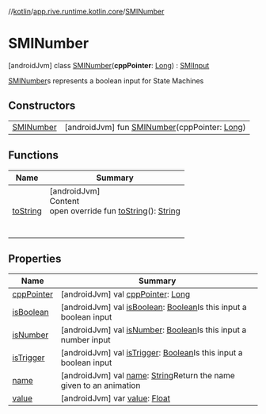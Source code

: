 //[kotlin](../../../index.md)/[app.rive.runtime.kotlin.core](../index.md)/[SMINumber](index.md)



# SMINumber  
 [androidJvm] class [SMINumber](index.md)(**cppPointer**: [Long](https://kotlinlang.org/api/latest/jvm/stdlib/kotlin/-long/index.html)) : [SMIInput](../-s-m-i-input/index.md)

[SMINumber](index.md)s represents a boolean input for State Machines

   


## Constructors  
  
| | |
|---|---|
| <a name="app.rive.runtime.kotlin.core/SMINumber/SMINumber/#kotlin.Long/PointingToDeclaration/"></a>[SMINumber](-s-m-i-number.md)| <a name="app.rive.runtime.kotlin.core/SMINumber/SMINumber/#kotlin.Long/PointingToDeclaration/"></a> [androidJvm] fun [SMINumber](-s-m-i-number.md)(cppPointer: [Long](https://kotlinlang.org/api/latest/jvm/stdlib/kotlin/-long/index.html))   <br>|


## Functions  
  
|  Name |  Summary | 
|---|---|
| <a name="app.rive.runtime.kotlin.core/SMINumber/toString/#/PointingToDeclaration/"></a>[toString](to-string.md)| <a name="app.rive.runtime.kotlin.core/SMINumber/toString/#/PointingToDeclaration/"></a>[androidJvm]  <br>Content  <br>open override fun [toString](to-string.md)(): [String](https://kotlinlang.org/api/latest/jvm/stdlib/kotlin/-string/index.html)  <br><br><br>|


## Properties  
  
|  Name |  Summary | 
|---|---|
| <a name="app.rive.runtime.kotlin.core/SMINumber/cppPointer/#/PointingToDeclaration/"></a>[cppPointer](index.md#%5Bapp.rive.runtime.kotlin.core%2FSMINumber%2FcppPointer%2F%23%2FPointingToDeclaration%2F%5D%2FProperties%2F695009544)| <a name="app.rive.runtime.kotlin.core/SMINumber/cppPointer/#/PointingToDeclaration/"></a> [androidJvm] val [cppPointer](index.md#%5Bapp.rive.runtime.kotlin.core%2FSMINumber%2FcppPointer%2F%23%2FPointingToDeclaration%2F%5D%2FProperties%2F695009544): [Long](https://kotlinlang.org/api/latest/jvm/stdlib/kotlin/-long/index.html)   <br>|
| <a name="app.rive.runtime.kotlin.core/SMINumber/isBoolean/#/PointingToDeclaration/"></a>[isBoolean](index.md#%5Bapp.rive.runtime.kotlin.core%2FSMINumber%2FisBoolean%2F%23%2FPointingToDeclaration%2F%5D%2FProperties%2F695009544)| <a name="app.rive.runtime.kotlin.core/SMINumber/isBoolean/#/PointingToDeclaration/"></a> [androidJvm] val [isBoolean](index.md#%5Bapp.rive.runtime.kotlin.core%2FSMINumber%2FisBoolean%2F%23%2FPointingToDeclaration%2F%5D%2FProperties%2F695009544): [Boolean](https://kotlinlang.org/api/latest/jvm/stdlib/kotlin/-boolean/index.html)Is this input a boolean input   <br>|
| <a name="app.rive.runtime.kotlin.core/SMINumber/isNumber/#/PointingToDeclaration/"></a>[isNumber](index.md#%5Bapp.rive.runtime.kotlin.core%2FSMINumber%2FisNumber%2F%23%2FPointingToDeclaration%2F%5D%2FProperties%2F695009544)| <a name="app.rive.runtime.kotlin.core/SMINumber/isNumber/#/PointingToDeclaration/"></a> [androidJvm] val [isNumber](index.md#%5Bapp.rive.runtime.kotlin.core%2FSMINumber%2FisNumber%2F%23%2FPointingToDeclaration%2F%5D%2FProperties%2F695009544): [Boolean](https://kotlinlang.org/api/latest/jvm/stdlib/kotlin/-boolean/index.html)Is this input a number input   <br>|
| <a name="app.rive.runtime.kotlin.core/SMINumber/isTrigger/#/PointingToDeclaration/"></a>[isTrigger](index.md#%5Bapp.rive.runtime.kotlin.core%2FSMINumber%2FisTrigger%2F%23%2FPointingToDeclaration%2F%5D%2FProperties%2F695009544)| <a name="app.rive.runtime.kotlin.core/SMINumber/isTrigger/#/PointingToDeclaration/"></a> [androidJvm] val [isTrigger](index.md#%5Bapp.rive.runtime.kotlin.core%2FSMINumber%2FisTrigger%2F%23%2FPointingToDeclaration%2F%5D%2FProperties%2F695009544): [Boolean](https://kotlinlang.org/api/latest/jvm/stdlib/kotlin/-boolean/index.html)Is this input a boolean input   <br>|
| <a name="app.rive.runtime.kotlin.core/SMINumber/name/#/PointingToDeclaration/"></a>[name](index.md#%5Bapp.rive.runtime.kotlin.core%2FSMINumber%2Fname%2F%23%2FPointingToDeclaration%2F%5D%2FProperties%2F695009544)| <a name="app.rive.runtime.kotlin.core/SMINumber/name/#/PointingToDeclaration/"></a> [androidJvm] val [name](index.md#%5Bapp.rive.runtime.kotlin.core%2FSMINumber%2Fname%2F%23%2FPointingToDeclaration%2F%5D%2FProperties%2F695009544): [String](https://kotlinlang.org/api/latest/jvm/stdlib/kotlin/-string/index.html)Return the name given to an animation   <br>|
| <a name="app.rive.runtime.kotlin.core/SMINumber/value/#/PointingToDeclaration/"></a>[value](value.md)| <a name="app.rive.runtime.kotlin.core/SMINumber/value/#/PointingToDeclaration/"></a> [androidJvm] var [value](value.md): [Float](https://kotlinlang.org/api/latest/jvm/stdlib/kotlin/-float/index.html)   <br>|

